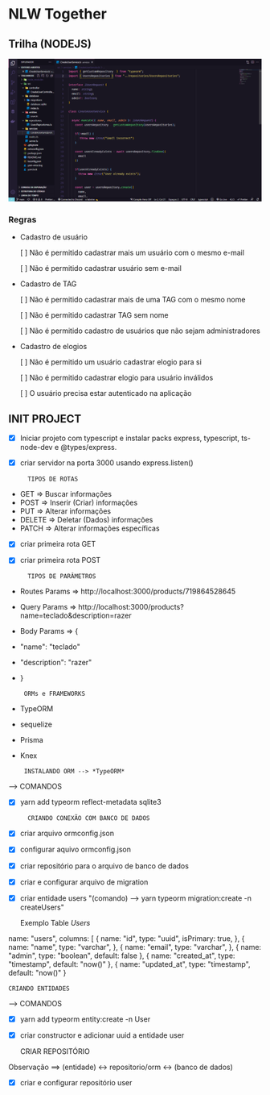 # NLW Together 

## Trilha (NODEJS)

<p align="center">
  <img alt="License" src="https://github.com/adreider/NLW-6-NODEJS/blob/main/.github/preview.png?raw=true">
</p>

### Regras

- Cadastro de usuário

  [ ] Não é permitido cadastrar mais um usuário com o mesmo e-mail

  [ ] Não é permitido cadastrar usuário sem e-mail

- Cadastro de TAG

  [ ] Não é permitido cadastrar mais de uma TAG com o mesmo nome

  [ ] Não é permitido cadastrar TAG sem nome 

  [ ] Não é permitido cadastro de usuários que não sejam administradores

- Cadastro de elogios

  [ ] Não é permitido um usuário cadastrar elogio para si

  [ ] Não é permitido cadastrar elogio para usuário inválidos

  [ ] O usuário precisa estar autenticado na aplicação

## INIT PROJECT

- [x] Iniciar projeto com typescript e instalar packs express,
typescript, ts-node-dev e @types/express.
- [x] criar servidor na porta 3000 usando express.listen()

        TIPOS DE ROTAS

 * GET    => Buscar informações
 * POST   => Inserir (Criar) informações
 * PUT    => Alterar informações
 * DELETE => Deletar (Dados) informações
 * PATCH  => Alterar informações específicas
  
- [x] criar primeira rota GET 
- [x] criar primeira rota POST

        TIPOS DE PARÂMETROS

 * Routes Params => http://localhost:3000/products/719864528645
 * Query Params  => http://localhost:3000/products?name=teclado&description=razer
 * Body Params   => {
 *  "name": "teclado"
 *  "description": "razer"
 * }

        ORMs e FRAMEWORKS

- TypeORM
- sequelize
- Prisma
- Knex
  
       INSTALANDO ORM --> *TypeORM*

--> COMANDOS
- [x] yarn add typeorm reflect-metadata sqlite3


        CRIANDO CONEXÃO COM BANCO DE DADOS

- [x] criar arquivo ormconfig.json
- [x] configurar aquivo ormconfig.json
- [x] criar repositório para o arquivo de banco de dados
- [x] criar e configurar arquivo de migration
- [x] criar entidade users
"(comando) --> yarn typeorm migration:create -n createUsers"

  Exemplo Table *Users*

name: "users",
 columns: [
{
  name: "id",
  type: "uuid",
  isPrimary: true,
},
{
  name: "name",
  type: "varchar",
},
{
  name: "email",
  type: "varchar",
},
{
  name: "admin",
  type: "boolean",
  default: false
},
{
  name: "created_at",
  type: "timestamp",
  default: "now()"
},
{
  name: "updated_at",
  type: "timestamp",
  default: "now()"
}

    CRIANDO ENTIDADES

--> COMANDOS
- [x] yarn add typeorm entity:create -n User
- [x] criar constructor e adicionar uuid a entidade user

    CRIAR REPOSITÓRIO

Observação ==> (entidade) <-> repositorio/orm <-> (banco de dados)
- [x] criar e configurar repositório user